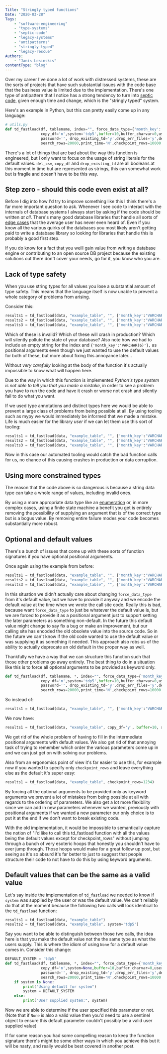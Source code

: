 ```yaml
---
Title: "Stringly typed functions"
Date: "2020-03-28"
Tags: 
    - "software-engineering"
    - "type-systems"
    - "septic-code"
    - "legacy-systems"
    - "antipatterns"
    - "stringly-typed"
    - "legacy-rescue"
Authors:
    - "Janis Lesinskis"
contentType: "blog"
---
```


Over my career I've done a lot of work with distressed systems, these are the sorts of projects that have such substantial issues with the code base that the business value is limited due to the implementation. There's one type of antipattern that I notice has a strong tendency to turn into [septic code](https://brucefwebster.com/2013/09/12/septic-code-why-some-large-it-projects-never-go-into-production/), given enough time and change, which is the "stringly typed" system.

Here's an example in Python, but this can pretty easily come up in any language:

```python
# utils.py
def td_fastload(df, tablename, index="", force_data_type={'month_key':'VARCHAR(6)'},
                copy_df='n',system='tdp5',buffer=10,buffer_charvar=0,username='',
                password='', drop_existing_td='y',drop_err_files='y',del_csv='y',
                search_rows=20000,print_time='N',checkpoint_rows=10000 ):
```

There's a lot of things that are bad about the way this function is engineered, but I only want to focus on the usage of string literals for the default values.
`del_csv`, `copy_df` and `drop_existing_td` are all booleans at this moment in time but are represented as strings, this can somewhat work but is fragile and doesn't have to be this way.

## Step zero - should this code even exist at all?

Before I dig into how I'd try to improve something like this I think there's a far more important question to ask. Whenever I see code to interact with the internals of database systems I always start by asking if the code should be written *at all*. There's many good database libraries that handle all sorts of [edge cases]({filename}/software_engineering_posts/tutorials/sqlalchemy_sqlite_foreign_keys.md) that the average user has never even heard of. Even if you know all the various quirks of the databases you most likely aren't getting paid to write a database library so looking for libraries that handle this is probably a good first step.

If you do know for a fact that you weill gain value from writing a database engine or contributing to an open source DB project because the existing solutions out there don't cover your needs, go for it, you know who you are.

## Lack of type safety

When you use string types for all values you lose a substantial amount of type safety. This means that the language itself is now unable to prevent a whole category of problems from arising.

Consider this:

```python
results1 = td_fastload(data, "example_table", "", {'month_key':'VARCHAR(6)'}, 'y', 10, 'system10')
results2 = td_fastload(data, "example_table", "", {'month_key':'VARCHAR(6)'}, 10, 'y', 'system10')
results3 = td_fastload(data, "example_table", "", {'month_key':'VARCHAR(6)'}, 'system10', 10, 'y')
```

Which of these is invalid? Which of these will crash in production? Which will silently pollute the state of your database?
Also note how we had to include an empty string for the index and `{'month_key':'VARCHAR(6)'},` as positional arguments even though we just wanted to use the default values for both of these, but more about fixing this annoyance later...

Without *very carefully* looking at the body of the function it's actually impossible to know what will happen here.

Due to the way in which this function is implemented *Python's type system is not able to tell you that you made a mistake*, in order to see a problem you have to run the code and have it crash or worse not crash and silently fail to do what you want.

If we used type annotations and distinct types here we would be able to prevent a large class of problems from being possible at all. By using tooling such as mypy we would immediately be informed that we made a mistake. Life is much easier for the library *user* if we can let them use this sort of tooling:

```python
results1 = td_fastload(data, "example_table", "", {'month_key':'VARCHAR(6)'}, True, 10, 'system10')
results2 = td_fastload(data, "example_table", "", {'month_key':'VARCHAR(6)'}, 10, True, 'system10')
results3 = td_fastload(data, "example_table", "", {'month_key':'VARCHAR(6)'}, 'system10', 10, True)
```

Now in this case our automated tooling would catch the bad function calls for us, no chance of this causing crashes in production or data corruption.

## Using more constrained types

The reason that the code above is so dangerous is because a string data type can take a whole range of values, including invalid ones.

By using a more appropriate data type like an [enumeration](https://en.wikipedia.org/wiki/Enumerated_type) or, in more complex cases, using a finite state machine a benefit you get is entirely removing the possibility of supplying an argument that is of the correct type but is a bogus value. By removing entire failure modes your code becomes substantially more robust.

## Optional and default values

There's a bunch of issues that come up with these sorts of function signatures if you have optional positional arguments.

Once again using the example from before:

```python
results1 = td_fastload(data, "example_table", "", {'month_key':'VARCHAR(6)'}, 'y', 10, 'system10')
results2 = td_fastload(data, "example_table", "", {'month_key':'VARCHAR(6)'}, 10, 'y', 'system10')
results3 = td_fastload(data, "example_table", "", {'month_key':'VARCHAR(6)'}, 'system10', 10, 'y')
```

In this situation we didn't actually care about changing `force_data_type` from it's default value, but we have to provide it anyway and we encode the default value at the time when we wrote the call site code. Really this is bad, because want `force_data_type` to just be whatever the default value is, but we are forced to provide it as a positional argument just to support setting the later parameters as something non-default. In the future this default value might change to say fix a bug or make an improvement, but our calling site has encoded the old obsolete value into the source code. So in the future we can't know if the old code wanted to use the default value or was supplying it as something it needed. This approach also robs us of the ability to actually deprecate an old default in the proper way as well.

Thankfully we have a way that we can structure this function such that those other problems go away entirely.
The best thing to do in a situation like this is to force all optional arguments to be provided as keyword only.

```python
def td_fastload(df, tablename, *, index="", force_data_type={'month_key':'VARCHAR(6)'},
                copy_df='n',system='tdp5',buffer=10,buffer_charvar=0,username='',
                password='', drop_existing_td='y',drop_err_files='y',del_csv='y',
                search_rows=20000,print_time='N',checkpoint_rows=10000 ):
```

So instead of:

```python
results1 = td_fastload(data, "example_table", "", {'month_key':'VARCHAR(6)'}, 'y', 10, 'system10')
```

We now have:

```python
results1 = td_fastload(data, "example_table", copy_df='y', buffer=10, system='system10')
```

We get rid of the whole problem of having to fill in the intermediate positional arguments with default values. We also get rid of that annoying task of trying to remember which order the various parameters come up in and we can just get on with solving our problems.

Also from an ergonomics point of view it's far easier to use this, for example now if you wanted to specify only `checkpoint_rows` and leave everything else as the default it's super easy:

```python
results1 = td_fastload(data, "example_table", checkpoint_rows=1234)
```

By forcing all the optional arguments to be provided only as keyword arguments we prevent a lot of mistakes from being possible at all with regards to the ordering of parameters. We also get a lot more flexibility since we can add in new parameters whenever we wanted, previously with positional arguments if we wanted a new parameter our only choice is to put it at the end if we don't want to break existing code.

With the old implementation, it would be impossible to semantically capture the notion of "I'd like to call this td_fastload function with all the values being the default values except for checkpoint_rows" without jumping through a bunch of very esoteric hoops that honestly you shouldn't have to ever jump through. Those hoops would make for a great follow up post, but seeing as it's so absurd it's far better to just to suggest that people structure their code to not have to do this by using keyword arguments.

## Default values that can be the same as a valid value

Let's say inside the implementation of `td_fastload` we needed to know if `system` was supplied by the user or was the default value.
We can't reliably do that at the moment because the following two calls will look identical to the `td_fastload` function:

```python
results1 = td_fastload(data, "example_table")
results2 = td_fastload(data, "example_table", system='tdp5')
```

Say you want to be able to distinguish between those two calls, the idea here is that you make the default value not the the same type as what the users supply.
This is where the idiom of using `None` for a default value comes in. Consider this change:

```python
DEFAULT_SYSTEM = 'tdp5'
def td_fastload(df, tablename, *, index="", force_data_type={'month_key':'VARCHAR(6)'},
                copy_df='n',system=None,buffer=10,buffer_charvar=0,username='',
                password='', drop_existing_td='y',drop_err_files='y',del_csv='y',
                search_rows=20000,print_time='N',checkpoint_rows=10000 ):
    if system is None:
        print("Using default for system")
        system = DEFAULT_SYSTEM
    else:
        print("User supplied system:", system)
```

Now we are able to determine if the user specified this parameter or not.
(Note that if `None` is also a valid value then you'd need to use a sentinel object to ensure this default parameter couldn't possibly be a valid user supplied value)

If for some reason you had some compelling reason to keep the function signature there's might be some other ways in which you achieve this but it will be nasty, and really would be best covered in another post.
